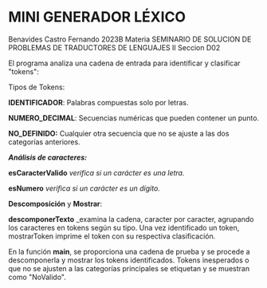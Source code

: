 # MINI GENERADOR LÉXICO
Benavides Castro Fernando 2023B Materia SEMINARIO DE SOLUCION DE PROBLEMAS DE TRADUCTORES DE LENGUAJES II Seccion D02

El programa analiza una cadena de entrada para identificar y clasificar "tokens":

Tipos de Tokens:

  **IDENTIFICADOR**: Palabras compuestas solo por letras.

  **NUMERO_DECIMAL**: Secuencias numéricas que pueden contener un punto.

  **NO_DEFINIDO:** Cualquier otra secuencia que no se ajuste a las dos categorías anteriores.

***Análisis de caracteres:***

  **esCaracterValido** _verifica si un carácter es una letra._

  **esNumero** _verifica si un carácter es un dígito._

  **Descomposición** y **Mostrar**:
  
**descomponerTexto** _examina la cadena, caracter por caracter, agrupando los caracteres en tokens según su tipo.
Una vez identificado un token, mostrarToken imprime el token con su respectiva clasificación.


En la función **main**, se proporciona una cadena de prueba y se procede a descomponerla y mostrar los tokens identificados. Tokens inesperados o que no se ajusten a las categorías principales se etiquetan y se muestran como "NoValido".
